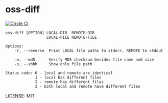 oss-diff
========

[![Circle CI](https://circleci.com/gh/caiguanhao/oss-diff.svg?style=svg)](https://circleci.com/gh/caiguanhao/oss-diff)

```
oss-diff [OPTION] LOCAL-DIR  REMOTE-DIR
                  LOCAL-FILE REMOTE-FILE

Options:
    -r, --reverse  Print LOCAL file paths to stderr, REMOTE to stdout

    -m, --md5      Verify MD5 checksum besides file name and size
    -s, --shhh     Show only file path

Status code: 0 - local and remote are identical
             1 - local has different files
             2 - remote has different files
             3 - both local and remote have different files
```

LICENSE: MIT
